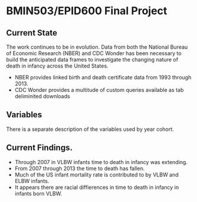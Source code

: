 # BMIN503/EPID600 Final Project

## Current State
The work continues to be in evolution. Data from both the National Bureau of Economic Research (NBER) and CDC Wonder has been necessary to build the anticipated data frames to investigate the changing nature of death in infancy across the United States.

- NBER provides linked birth and death certificate data from 1993 through 2013.
- CDC Wonder provides a multitude of custom queries available as tab deliminited downloads 

## Variables
There is a separate description of the variables used by year cohort.

## Current Findings.

- Through 2007 in VLBW infants time to death in infancy was extending.
- From 2007 through 2013 the time to death has fallen.
- Much of the US infant mortality rate is contributed to by VLBW and ELBW infants.
- It appears there are racial diffierences in time to death in infancy in infants born VLBW.